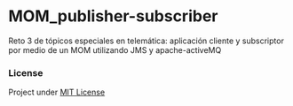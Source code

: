 MOM_publisher-subscriber
========================

Reto 3 de tópicos especiales en telemática: aplicación cliente y subscriptor por medio de un MOM utilizando JMS y apache-activeMQ 

### License
Project under [MIT License](https://opensource.org/licenses/MIT)
